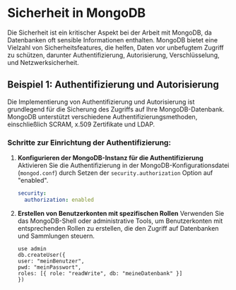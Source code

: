 # Sicherheit in MongoDB

Die Sicherheit ist ein kritischer Aspekt bei der Arbeit mit MongoDB, da Datenbanken oft sensible Informationen enthalten. MongoDB bietet eine Vielzahl von Sicherheitsfeatures, die helfen, Daten vor unbefugtem Zugriff zu schützen, darunter Authentifizierung, Autorisierung, Verschlüsselung, und Netzwerksicherheit.

## Beispiel 1: Authentifizierung und Autorisierung

Die Implementierung von Authentifizierung und Autorisierung ist grundlegend für die Sicherung des Zugriffs auf Ihre MongoDB-Datenbank. MongoDB unterstützt verschiedene Authentifizierungsmethoden, einschließlich SCRAM, x.509 Zertifikate und LDAP.

### Schritte zur Einrichtung der Authentifizierung:

1. **Konfigurieren der MongoDB-Instanz für die Authentifizierung**
   Aktivieren Sie die Authentifizierung in der MongoDB-Konfigurationsdatei (`mongod.conf`) durch Setzen der `security.authorization` Option auf "enabled".

   ```yaml
   security:
     authorization: enabled
   ```

2. **Erstellen von Benutzerkonten mit spezifischen Rollen**
   Verwenden Sie das MongoDB-Shell oder administrative Tools, um Benutzerkonten mit entsprechenden Rollen zu erstellen, die den Zugriff auf Datenbanken und Sammlungen steuern.
     ```shell
   use admin
   db.createUser({
     user: "meinBenutzer",
     pwd: "meinPasswort",
     roles: [{ role: "readWrite", db: "meineDatenbank" }]
   })
    ```

##
  
